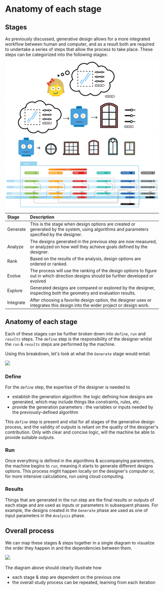 # Anatomy of each stage

## Stages

As previously discussed, generative design allows for a more integrated workflow between human and computer, and as a result both are required to undertake a series of steps that allow the process to take place. These steps can be categorized into the following stages:

![](../../../.gitbook/assets/anatomy1.png) ![](../../../.gitbook/assets/anatomy2.png) ![](../../../.gitbook/assets/anatomy3.png) ![](../../../.gitbook/assets/anatomy4.png)

| Stage | Description |
| :--- | :--- |
| Generate | This is the stage when design options are created or generated by the system, using algorithms and parameters specified by the designer. |
| Analyze | The designs generated in the previous step are now measured, or analyzed on how well they achieve goals defined by the designer. |
| Rank | Based on the results of the analysis, design options are ordered or ranked. |
| Evolve | The process will use the ranking of the design options to figure out in which direction designs should be further developed or evolved |
| Explore | Generated designs are compared or explored by the designer, inspecting both the geometry and evaluation results. |
| Integrate | After choosing a favorite design option, the designer uses or integrates this design into the wider project or design work. |

## Anatomy of each stage

Each of these stages can be further broken down into _`define`_, _`run`_ and _`results`_ steps. The _`define`_ step is the responsibility of the designer whilst the _`run`_ & _`results`_ steps are performed by the machine.

Using this breakdown, let's look at what the _`Generate`_ stage would entail.

![](https://github.com/martinstacey/RefineryPrimer/tree/229f2bc92533691aa7eea81cb59cf290fd7a0b19/01-introduction/01-02_generative-design/.gitbook/assets/generative-design-generate-step.jpg)

### Define

For the _`define`_ step, the expertise of the designer is needed to

* establish the generation algorithm: the logic defining how designs are generated, which may include things like constraints, rules, etc.
* provide the generation parameters : the variables or inputs needed by the previously-defined algorithm

This _`define`_ step is present and vital for all stages of the generative design process, and the validity of outputs is reliant on the quality of the designer's contribution. Only with clear and concise logic, will the machine be able to provide suitable outputs.

### Run

Once everything is defined in the algorithms & accompanying parameters, the machine begins to _`run`_, meaning it starts to generate different designs options. This process might happen locally on the designer's computer or, for more intensive calculations, run using cloud computing.

### Results

Things that are generated in the run step are the final results or outputs of each stage and are used as inputs or parameters in subsequent phases. For example, the designs created in the _`Generate`_ phase are used as one of input parameters in the _`Analysis`_ phase.

## Overall process

We can map these stages & steps together in a single diagram to visualize the order they happen in and the dependencies between them.

![](https://github.com/martinstacey/RefineryPrimer/tree/229f2bc92533691aa7eea81cb59cf290fd7a0b19/01-introduction/01-02_generative-design/.gitbook/assets/generative-design-overall-process.png)

The diagram above should clearly illustrate how

* each stage & step are dependent on the previous one
* the overall study process can be repeated, learning from each iteration

